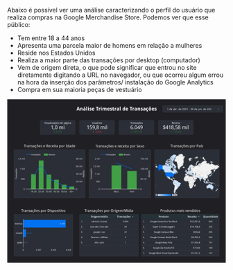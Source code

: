 Abaixo é possível ver uma análise caracterizando o perfil do usuário que realiza compras na Google Merchandise Store. Podemos ver que esse público:
- Tem entre 18 a 44 anos
- Apresenta uma parcela maior de homens em relação a mulheres
- Reside nos Estados Unidos
- Realiza a maior parte das transações por desktop (computador)
- Vem de origem direta, o que pode significar que entrou no site diretamente digitando a URL no navegador, ou que ocorreu algum errou na hora da inserção dos parâmetros/ instalação do Google Analytics 
- Compra em sua maioria peças de vestuário


![](Report/Análise_Trimestral_de_Transações-1.png)
